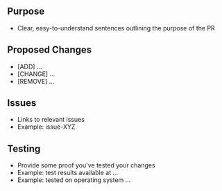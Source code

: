 ## Purpose
- Clear, easy-to-understand sentences outlining the purpose of the PR
## Proposed Changes
- [ADD] ...
- [CHANGE] ...
- [REMOVE] ...
## Issues
- Links to relevant issues
- Example: issue-XYZ
## Testing
- Provide some proof you've tested your changes 
- Example: test results available at ...
- Example: tested on operating system ...
